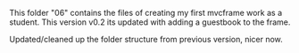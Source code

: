This folder "06" contains the files of creating my first mvcframe work as a student. This version v0.2 its updated 
with adding a guestbook to the frame. 

Updated/cleaned up the folder structure from previous version, nicer now. 




 

